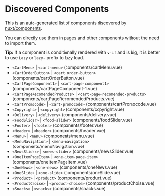 # Discovered Components

This is an auto-generated list of components discovered by [nuxt/components](https://github.com/nuxt/components).

You can directly use them in pages and other components without the need to import them.

**Tip:** If a component is conditionally rendered with `v-if` and is big, it is better to use `Lazy` or `lazy-` prefix to lazy load.

- `<CartMenu>` | `<cart-menu>` (components/cartMenu.vue)
- `<CartOrderButton>` | `<cart-order-button>` (components/cartOrderButton.vue)
- `<CartPageComponent1>` | `<cart-page-component1>` (components/cartPageComponent-1.vue)
- `<CartPageRecomendedProducts>` | `<cart-page-recomended-products>` (components/cartPageRecomendedProducts.vue)
- `<CartPromocode>` | `<cart-promocode>` (components/cartPromocode.vue)
- `<Copyright>` | `<copyright>` (components/copyright.vue)
- `<Delivery>` | `<delivery>` (components/delivery.vue)
- `<FoodSlider>` | `<food-slider>` (components/foodSlider.vue)
- `<Footer>` | `<footer>` (components/footer.vue)
- `<Header>` | `<header>` (components/header.vue)
- `<Menu>` | `<menu>` (components/menu.vue)
- `<MenuNavigation>` | `<menu-navigation>` (components/menuNavigation.vue)
- `<NewsSlider>` | `<news-slider>` (components/newsSlider.vue)
- `<OneItemPageItem>` | `<one-item-page-item>` (components/oneItemPageItem.vue)
- `<OneNews>` | `<one-news>` (components/oneNews.vue)
- `<OneSlide>` | `<one-slide>` (components/oneSlide.vue)
- `<Product>` | `<product>` (components/product.vue)
- `<ProductChoise>` | `<product-choise>` (components/productChoise.vue)
- `<Snacks>` | `<snacks>` (components/snacks.vue)
